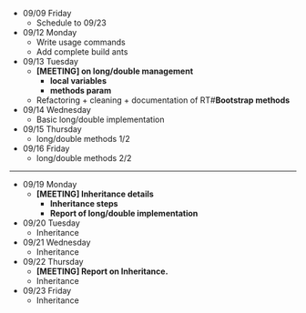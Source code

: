 * 09/09 Friday
  *  Schedule to 09/23
* 09/12 Monday
  * Write usage commands
  * Add complete build ants
* 09/13 Tuesday
  * **[MEETING] on long/double management**
    * **local variables**
    * **methods param**
  * Refactoring + cleaning + documentation of RT#**Bootstrap methods**
* 09/14 Wednesday
  * Basic long/double implementation
* 09/15 Thursday
  * long/double methods 1/2
* 09/16 Friday
  * long/double methods 2/2

---
* 09/19 Monday
  * **[MEETING] Inheritance details**
    *  **Inheritance steps**
    *  **Report of long/double implementation**
* 09/20 Tuesday
  * Inheritance
* 09/21 Wednesday
  * Inheritance
* 09/22 Thursday
  *  **[MEETING] Report on Inheritance.**
  *  Inheritance
* 09/23 Friday
  * Inheritance
